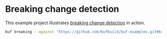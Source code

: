 # Breaking change detection

This example project illustrates [breaking change detection][breaking] in action.

```sh
buf breaking --against 'https://github.com/bufbuild/buf-examples.git#branch=main,subdir=breaking-change-detection'
```

[breaking]: https://docs.buf.build
